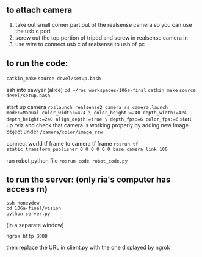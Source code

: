 ## to attach camera
1. take out small corner part out of the realsense camera so you can use the usb c port
2. screw out the top portion of tripod and screw in realsense camera in
3. use wire to connect usb c of realsense to usb of pc

## to run the code: 
`catkin_make`
`source devel/setup.bash`

ssh into sawyer (alice)
`cd ~/ros_workspaces/106a-final`
`catkin_make`
`source devel/setup.bash`

start up camera
`roslaunch realsense2_camera rs_camera.launch mode:=Manual color_width:=424 \
 color_height:=240 depth_width:=424 depth_height:=240 align_depth:=true \
 depth_fps:=6 color_fps:=6`
 start up rviz and check that camera is working properly by adding new Image object under `/camera/color/image_raw`

 connect world tf frame to camera tf frame
 `rosrun tf static_transform_publisher 0 0 0 0 0 0 base camera_link 100`

 run robot python file
`rosrun code robot_code.py`

## to run the server: (only ria's computer has access rn)
```
ssh honeydew
cd 106a-final/vision
python server.py
```

(in a separate window)
```
ngrok http 8000
```

then replace the URL in client.py with the one displayed by ngrok
